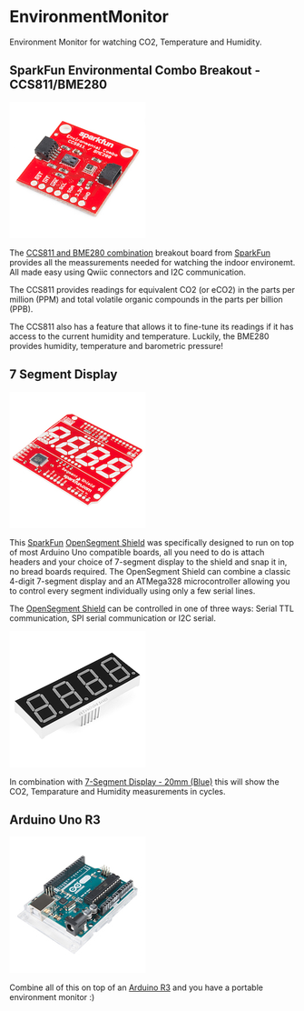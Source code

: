 # EnvironmentMonitor
Environment Monitor for watching CO2, Temperature and Humidity.

## SparkFun Environmental Combo Breakout - CCS811/BME280

![CSS811/BME280](Resources/CCS811_BME280.jpg "CSS811/BME280")


The [CCS811 and BME280 combination](https://www.sparkfun.com/products/14348) breakout board from [SparkFun](https://www.sparkfun.com/) provides all the meassurements needed for watching the indoor environemt. All made easy using Qwiic connectors and I2C communication.

The CCS811 provides readings for equivalent CO2 (or eCO2) in the parts per million (PPM) and total volatile organic compounds in the parts per billion (PPB). 

The CCS811 also has a feature that allows it to fine-tune its readings if it has access to the current humidity and temperature. Luckily, the BME280 provides humidity, temperature and barometric pressure!

## 7 Segment Display

![OpenSegment Shield](Resources/7SegmentShield.jpg "OpenSegment Shield")


This [SparkFun](https://www.sparkfun.com/)  [OpenSegment Shield](https://www.sparkfun.com/products/13190) was specifically designed to run on top of most Arduino Uno compatible boards, all you need to do is attach headers and your choice of 7-segment display to the shield and snap it in, no bread boards required. The OpenSegment Shield can combine a classic 4-digit 7-segment display and an ATMega328 microcontroller allowing you to control every segment individually using only a few serial lines.

The [OpenSegment Shield](https://www.sparkfun.com/products/13190) can be controlled in one of three ways: Serial TTL communication, SPI serial communication or I2C serial.

![7Segment Blue](Resources/7Segment.png "7Segment Blue")


In combination with [7-Segment Display - 20mm (Blue)](https://www.sparkfun.com/products/11408) this will show the CO2, Temparature and Humidity measurements in cycles.

## Arduino Uno R3

![Arduino R3](Resources/ArduinoR3.jpg "Arduino R3")


Combine all of this on top of an [Arduino R3](https://www.sparkfun.com/products/11021) and you have a portable environment monitor :)